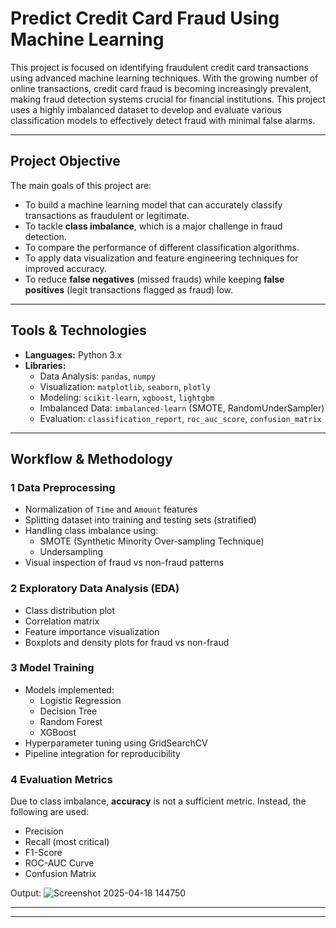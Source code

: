 #  Predict Credit Card Fraud Using Machine Learning

This project is focused on identifying fraudulent credit card transactions using advanced machine learning techniques. With the growing number of online transactions, credit card fraud is becoming increasingly prevalent, making fraud detection systems crucial for financial institutions. This project uses a highly imbalanced dataset to develop and evaluate various classification models to effectively detect fraud with minimal false alarms.

---

##  Project Objective

The main goals of this project are:

- To build a machine learning model that can accurately classify transactions as fraudulent or legitimate.
- To tackle **class imbalance**, which is a major challenge in fraud detection.
- To compare the performance of different classification algorithms.
- To apply data visualization and feature engineering techniques for improved accuracy.
- To reduce **false negatives** (missed frauds) while keeping **false positives** (legit transactions flagged as fraud) low.

---


##  Tools & Technologies

- **Languages:** Python 3.x
- **Libraries:**
  - Data Analysis: `pandas`, `numpy`
  - Visualization: `matplotlib`, `seaborn`, `plotly`
  - Modeling: `scikit-learn`, `xgboost`, `lightgbm`
  - Imbalanced Data: `imbalanced-learn` (SMOTE, RandomUnderSampler)
  - Evaluation: `classification_report`, `roc_auc_score`, `confusion_matrix`

---

##  Workflow & Methodology

### 1️ Data Preprocessing
- Normalization of `Time` and `Amount` features
- Splitting dataset into training and testing sets (stratified)
- Handling class imbalance using:
  - SMOTE (Synthetic Minority Over-sampling Technique)
  - Undersampling
- Visual inspection of fraud vs non-fraud patterns

### 2️ Exploratory Data Analysis (EDA)
- Class distribution plot
- Correlation matrix
- Feature importance visualization
- Boxplots and density plots for fraud vs non-fraud

### 3️ Model Training
- Models implemented:
  - Logistic Regression
  - Decision Tree
  - Random Forest
  - XGBoost
- Hyperparameter tuning using GridSearchCV
- Pipeline integration for reproducibility

### 4️ Evaluation Metrics
Due to class imbalance, **accuracy** is not a sufficient metric. Instead, the following are used:
- Precision
- Recall (most critical)
- F1-Score
- ROC-AUC Curve
- Confusion Matrix

Output:
![Screenshot 2025-04-18 144750](https://github.com/user-attachments/assets/e0b27c83-1b65-4e70-8fa2-84fde93c6061)


---


---


